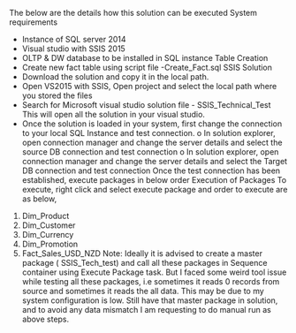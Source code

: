 The below are the details how this solution can be executed
System requirements
* Instance of SQL server 2014
* Visual studio with SSIS 2015
* OLTP & DW database to be installed in SQL instance
Table Creation
* Create new fact table using script file -Create_Fact.sql
SSIS Solution
* Download the solution and copy it in the local path.
* Open VS2015 with SSIS, Open project and select the local path where you stored the files
* Search for Microsoft visual studio solution file - SSIS_Technical_Test This will open all the solution in your visual studio.
* Once the solution is loaded in your system, first change the connection to your local SQL Instance and test connection.
o In solution explorer, open connection manager and change the server details and select the source DB connection and test connection 
o In solution explorer, open connection manager and change the server details and select the Target DB connection and test connection 
Once the test connection has been established, execute packages in below order
Execution of Packages 
To execute, right click and select execute package and order to execute are as below,
1. Dim_Product
2. Dim_Customer
3. Dim_Currency
4. Dim_Promotion
5. Fact_Sales_USD_NZD
Note: Ideally it is advised to create a master package ( SSIS_Tech_test) and call all these packages in Sequence container using Execute Package task. But I faced some weird tool issue while testing all these packages, i.e sometimes it reads 0 records from source and sometimes it reads the all data. This may be due to my system configuration is low. Still have that master package in solution, and to avoid any data mismatch I am requesting to do manual run as above steps.

